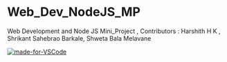 # Web_Dev_NodeJS_MP
Web Development and Node JS Mini_Project , Contributors : Harshith H K , Shrikant Sahebrao Barkale, Shweta Bala Melavane


[![made-for-VSCode](https://img.shields.io/badge/Made%20for-VSCode-1f425f.svg)](https://code.visualstudio.com/)

